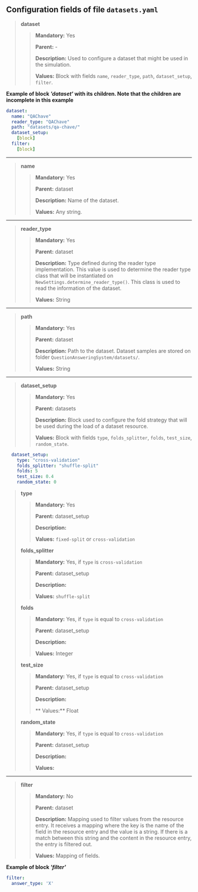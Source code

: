 ## Configuration fields of file `datasets.yaml`
 
> **dataset**
>> **Mandatory:** Yes
>> 
>> **Parent:** -
>>
>> **Description:** Used to configure a dataset that might be used in the simulation.
>> 
>> **Values:** Block with fields `name`, `reader_type`, `path`, `dataset_setup`, `filter`.

**Example of block *'dataset'* with its children. Note that the children are incomplete in this example** 
```yaml
dataset:
  name: "QAChave"
  reader_type: "QAChave"
  path: "datasets/qa-chave/"
  dataset_setup:
    [block]
  filter:
    [block]
```
---

>**name**
>> **Mandatory:** Yes
>> 
>> **Parent:** dataset
>>
>> **Description:** Name of the dataset.
>>
>> **Values:** Any string. 
---

>**reader_type**
>> **Mandatory:** Yes
>> 
>> **Parent:** dataset
>>
>> **Description:** Type defined during the reader type implementation. This value is used to determine the
>> reader type class that will be instantiated on `NewSettings.determine_reader_type()`. This class is used to read the 
>> information of the dataset. 
>> 
>> **Values:** String
---

>**path**
>> **Mandatory:** Yes
>> 
>> **Parent:** dataset
>>
>> **Description:** Path to the dataset. Dataset samples are stored on folder `QuestionAnsweringSystem/datasets/`.
>> 
>> **Values:** String
---

>**dataset_setup**
>> **Mandatory:** Yes
>> 
>> **Parent:** datasets
>>
>> **Description:** Block used to configure the fold strategy that will be used during the load of a dataset resource.
>> 
>> **Values:** Block with fields `type`, `folds_splitter`, `folds`, `test_size`, `random_state`.
```yaml
  dataset_setup:
    type: "cross-validation"
    folds_splitter: "shuffle-split"
    folds: 5
    test_size: 0.4
    random_state: 0
```

>**type**
>> **Mandatory:** Yes 
>> 
>> **Parent:** dataset_setup
>>
>> **Description:**
>> 
>> **Values:** `fixed-split` or `cross-validation`
>
>**folds_splitter**
>> **Mandatory:** Yes, if `type` is `cross-validation`
>> 
>> **Parent:** dataset_setup
>>
>> **Description:**
>> 
>> **Values:** `shuffle-split`
>
>**folds**
>> **Mandatory:** Yes, if `type` is equal to `cross-validation`
>> 
>> **Parent:** dataset_setup
>>
>> **Description:**
>> 
>> **Values:** Integer
>
>**test_size**
>> **Mandatory:** Yes, if `type` is equal to `cross-validation`
>> 
>> **Parent:** dataset_setup
>>
>> **Description:**
>>
>> ** Values:** Float
>
>**random_state**
>> **Mandatory:** Yes, if `type` is equal to `cross-validation`
>> 
>> **Parent:** dataset_setup
>>
>> **Description:**
>> 
>> **Values:**
---
>**filter**
>> **Mandatory:** No
>> 
>> **Parent:** dataset
>>
>> **Description:** Mapping used to filter values from the resource entry. It receives a mapping where the key
>> is the name of the field in the resource entry and the value is a string. If there is a match between this string
>> and the content in the resource entry, the entry is filtered out.
>> 
>> **Values:** Mapping of fields.

**Example of block *'filter'***
```yaml
filter:
  answer_type: 'X'
```